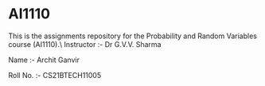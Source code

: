 # AI1110
This is the assignments repository for the Probability and Random Variables course (AI1110).\\
Instructor :- Dr G.V.V. Sharma



Name :- Archit Ganvir

Roll No. :- CS21BTECH11005
